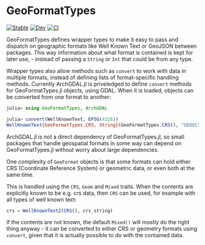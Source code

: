 # GeoFormatTypes

[![Stable](https://img.shields.io/badge/docs-stable-blue.svg)](https://JuliaGeo.github.io/GeoFormatTypes.jl/stable)
[![Dev](https://img.shields.io/badge/docs-dev-blue.svg)](https://JuliaGeo.github.io/GeoFormatTypes.jl/dev)
[![CI](https://github.com/JuliaGeo/GeoFormatTypes.jl/workflows/CI/badge.svg)](https://github.com/JuliaGeo/GeoFormatTypes.jl/actions?query=workflow%3ACI)

GeoFormatTypes defines wrapper types to make it easy to pass and dispatch on geographic formats
like Well Known Text or GeoJSON between packages. This way information about
what format is contained is kept for later use, - instead of passing a `String`
or `Int` that could be from any type.

Wrapper types also allow methods such as `convert` to work with data in multiple
formats, instead of defining lists of format-specific handling methods.
Currently ArchGDAL.jl is priveledged to define `convert` methods for
GeoFormatTypes.jl objects, using GDAL. When it is loaded, objects can be
converted from one format to another:

```julia
julia> using GeoFormatTypes, ArchGDAL

julia> convert(WellKnownText, EPSG(4326))
WellKnownText{GeoFormatTypes.CRS, String}(GeoFormatTypes.CRS(), "GEOGCS[\"WGS 84\",DATUM[\"WGS_1984\",SPHEROID[\"WGS 84\",6378137,298.257223563,AUTHORITY[\"EPSG\",\"7030\"]],AUTHORITY[\"EPSG\",\"6326\"]],PRIMEM[\"Greenwich\",0,AUTHORITY[\"EPSG\",\"8901\"]],UNIT[\"degree\",0.0174532925199433,AUTHORITY[\"EPSG\",\"9122\"]],AXIS[\"Latitude\",NORTH],AXIS[\"Longitude\",EAST],AUTHORITY[\"EPSG\",\"4326\"]]")
```

ArchGDAL.jl is not a direct dependency of GeoFormatTypes.jl, so small packages
that handle geospatial formats in some way can depend on GeoFormatTypes.jl
without worry about large dependencies.


One complexity of `GeoFormat` objects is that some formats can hold either CRS
(Coordinate Reference System) or geometric data, or even both at the same time.

This is handled using the `CRS`, `Geom` and `Mixed` traits. When the contents
are explicitly known to be e.g. crs data, then `CRS` can be used, for example
with all types of well known text:

```julia
crs = WellKnownText2(CRS(), crs_string)
```

If the contents are not known, the default `Mixed()` will mostly do the right
thing anyway - it can be converted to either CRS or geometry formats using
`convert`, given that it is actually possible to do with the contained data.
